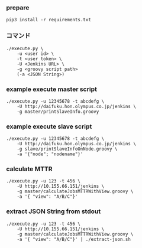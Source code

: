 
### prepare
```
pip3 install -r requirements.txt
```

### コマンド
```
./execute.py \
    -u <user id> \
    -t <user token> \
	-U <Jenkins URL> \
	-g <groovy script path>
	(-a <JSON String>)
```

### example execute master script
```
./execute.py -u 12345678 -t abcdefg \
    -U http://daifuku.hon.olympus.co.jp/jenkins \
	-g master/printSlaveInfo.groovy
```

### example execute slave script
```
./execute.py -u 12345678 -t abcdefg \
    -U http://daifuku.hon.olympus.co.jp/jenkins \
	-g slave/printSlaveInfoOnNode.groovy \
	-a '{"node"; "nodename"}'
```

### calculate MTTR
```
./execute.py -u 123 -t 456 \
    -U http://10.155.66.151/jenkins \
	-g master/calculateJobsMTTRWithView.groovy \
	-a '{ "view": "A/B/C"}'
```

### extract JSON String from stdout
```
./execute.py -u 123 -t 456 \
    -U http://10.155.66.151/jenkins \
	-g master/calculateJobsMTTRWithView.groovy \
	-a '{ "view": "A/B/C"}' | ./extract-json.sh
```
